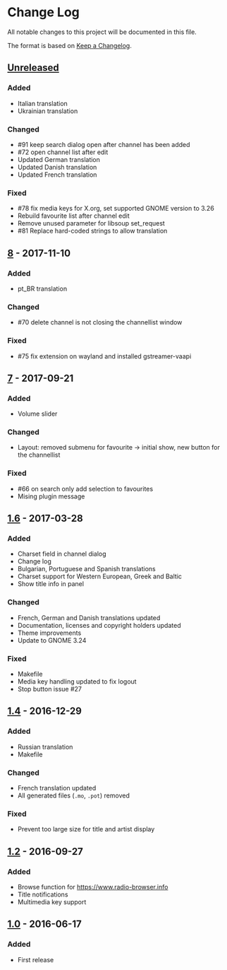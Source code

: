 # Change Log

All notable changes to this project will be documented in this file.

The format is based on [Keep a Changelog](http://keepachangelog.com/).

## [Unreleased]

### Added
- Italian translation
- Ukrainian translation

### Changed
- #91 keep search dialog open after channel has been added
- #72 open channel list after edit
- Updated German translation
- Updated Danish translation
- Updated French translation

### Fixed
- #78 fix media keys for X.org, set supported GNOME version to 3.26
- Rebuild favourite list after channel edit
- Remove unused parameter for libsoup set_request
- #81 Replace hard-coded strings to allow translation

## [8] - 2017-11-10

### Added
- pt_BR translation

### Changed
- #70 delete channel is not closing the channellist window

### Fixed
- #75 fix extension on wayland and installed gstreamer-vaapi

## [7] - 2017-09-21

### Added
- Volume slider

### Changed
- Layout: removed submenu for favourite -> initial show, new button for the channellist

### Fixed
- #66 on search only add selection to favourites
- Mising plugin message

## [1.6] - 2017-03-28

### Added
- Charset field in channel dialog
- Change log
- Bulgarian, Portuguese and Spanish translations
- Charset support for Western European, Greek and Baltic
- Show title info in panel

### Changed
- French, German and Danish translations updated
- Documentation, licenses and copyright holders updated
- Theme improvements
- Update to GNOME 3.24

### Fixed
- Makefile
- Media key handling updated to fix logout
- Stop button issue #27

## [1.4] - 2016-12-29

### Added
- Russian translation
- Makefile

### Changed
- French translation updated
- All generated files (`.mo`, `.pot`) removed

### Fixed
- Prevent too large size for title and artist display

## [1.2] - 2016-09-27

### Added
- Browse function for https://www.radio-browser.info
- Title notifications
- Multimedia key support

## [1.0] - 2016-06-17

### Added
- First release

[Unreleased]: https://github.com/hslbck/gnome-shell-extension-radio/tree/master
[8]: https://github.com/hslbck/gnome-shell-extension-radio/releases/tag/v8
[7]: https://github.com/hslbck/gnome-shell-extension-radio/tree/v7
[1.6]: https://github.com/hslbck/gnome-shell-extension-radio/tree/v1.6
[1.4]: https://github.com/hslbck/gnome-shell-extension-radio/tree/v1.4
[1.2]: https://github.com/hslbck/gnome-shell-extension-radio/tree/v1.2
[1.0]: https://github.com/hslbck/gnome-shell-extension-radio/tree/v1.0
